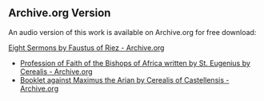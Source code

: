 ## Archive.org Version

An audio version of this work is available on Archive.org for free download:

[Eight Sermons by Faustus of Riez - Archive.org](https://archive.org/details/eight-sermons-by-faustus-of-riez)

* [Profession of Faith of the Bishops of Africa written by St. Eugenius by Cerealis - Archive.org](https://archive.org/details/profession-of-faith-of-the-bishops-of-africa-written-by-st.-eugenius)
* [Booklet against Maximus the Arian by Cerealis of Castellensis - Archive.org](https://archive.org/details/booklet-against-maximus-the-arian)